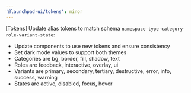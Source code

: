 ```yaml
---
'@launchpad-ui/tokens': minor
---
```


[Tokens] Update alias tokens to match schema `namespace-type-category-role-variant-state`:

- Update components to use new tokens and ensure consistency
- Set dark mode values to support both themes
- Categories are bg, border, fill, shadow, text
- Roles are feedback, interactive, overlay, ui
- Variants are primary, secondary, tertiary, destructive, error, info, success, warning
- States are active, disabled, focus, hover
